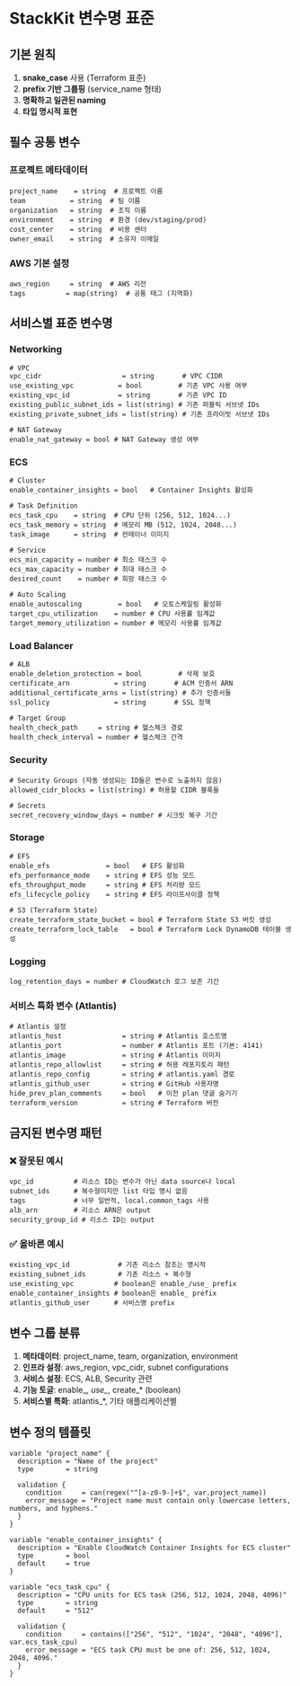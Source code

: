 # StackKit 변수명 표준

## 기본 원칙

1. **snake_case** 사용 (Terraform 표준)
2. **prefix 기반 그룹핑** (service_name 형태)
3. **명확하고 일관된 naming**
4. **타입 명시적 표현**

## 필수 공통 변수

### 프로젝트 메타데이터
```hcl
project_name    = string  # 프로젝트 이름
team           = string  # 팀 이름  
organization   = string  # 조직 이름
environment    = string  # 환경 (dev/staging/prod)
cost_center    = string  # 비용 센터
owner_email    = string  # 소유자 이메일
```

### AWS 기본 설정
```hcl
aws_region     = string  # AWS 리전
tags          = map(string)  # 공통 태그 (지역화)
```

## 서비스별 표준 변수명

### Networking
```hcl
# VPC
vpc_cidr                    = string       # VPC CIDR
use_existing_vpc           = bool         # 기존 VPC 사용 여부
existing_vpc_id            = string       # 기존 VPC ID
existing_public_subnet_ids = list(string) # 기존 퍼블릭 서브넷 IDs
existing_private_subnet_ids = list(string) # 기존 프라이빗 서브넷 IDs

# NAT Gateway
enable_nat_gateway = bool # NAT Gateway 생성 여부
```

### ECS
```hcl
# Cluster
enable_container_insights = bool   # Container Insights 활성화

# Task Definition
ecs_task_cpu    = string  # CPU 단위 (256, 512, 1024...)
ecs_task_memory = string  # 메모리 MB (512, 1024, 2048...)
task_image      = string  # 컨테이너 이미지

# Service
ecs_min_capacity = number # 최소 태스크 수
ecs_max_capacity = number # 최대 태스크 수
desired_count    = number # 희망 태스크 수

# Auto Scaling
enable_autoscaling         = bool   # 오토스케일링 활성화
target_cpu_utilization    = number # CPU 사용률 임계값
target_memory_utilization = number # 메모리 사용률 임계값
```

### Load Balancer
```hcl
# ALB
enable_deletion_protection = bool         # 삭제 보호
certificate_arn           = string       # ACM 인증서 ARN
additional_certificate_arns = list(string) # 추가 인증서들
ssl_policy                = string       # SSL 정책

# Target Group
health_check_path     = string # 헬스체크 경로
health_check_interval = number # 헬스체크 간격
```

### Security
```hcl
# Security Groups (자동 생성되는 ID들은 변수로 노출하지 않음)
allowed_cidr_blocks = list(string) # 허용할 CIDR 블록들

# Secrets
secret_recovery_window_days = number # 시크릿 복구 기간
```

### Storage
```hcl
# EFS
enable_efs              = bool   # EFS 활성화
efs_performance_mode    = string # EFS 성능 모드
efs_throughput_mode     = string # EFS 처리량 모드
efs_lifecycle_policy    = string # EFS 라이프사이클 정책

# S3 (Terraform State)
create_terraform_state_bucket = bool # Terraform State S3 버킷 생성
create_terraform_lock_table   = bool # Terraform Lock DynamoDB 테이블 생성
```

### Logging
```hcl
log_retention_days = number # CloudWatch 로그 보존 기간
```

### 서비스 특화 변수 (Atlantis)
```hcl
# Atlantis 설정
atlantis_host               = string # Atlantis 호스트명
atlantis_port               = number # Atlantis 포트 (기본: 4141)
atlantis_image              = string # Atlantis 이미지
atlantis_repo_allowlist     = string # 허용 레포지토리 패턴
atlantis_repo_config        = string # atlantis.yaml 경로
atlantis_github_user        = string # GitHub 사용자명
hide_prev_plan_comments     = bool   # 이전 plan 댓글 숨기기
terraform_version           = string # Terraform 버전
```

## 금지된 변수명 패턴

### ❌ 잘못된 예시
```hcl
vpc_id          # 리소스 ID는 변수가 아닌 data source나 local
subnet_ids      # 복수형이지만 list 타입 명시 없음
tags            # 너무 일반적, local.common_tags 사용
alb_arn         # 리소스 ARN은 output
security_group_id # 리소스 ID는 output
```

### ✅ 올바른 예시
```hcl
existing_vpc_id            # 기존 리소스 참조는 명시적
existing_subnet_ids        # 기존 리소스 + 복수형
use_existing_vpc          # boolean은 enable_/use_ prefix
enable_container_insights # boolean은 enable_ prefix
atlantis_github_user      # 서비스명 prefix
```

## 변수 그룹 분류

1. **메타데이터**: project_name, team, organization, environment
2. **인프라 설정**: aws_region, vpc_cidr, subnet configurations
3. **서비스 설정**: ECS, ALB, Security 관련
4. **기능 토글**: enable_*, use_*, create_* (boolean)
5. **서비스별 특화**: atlantis_*, 기타 애플리케이션별

## 변수 정의 템플릿

```hcl
variable "project_name" {
  description = "Name of the project"
  type        = string
  
  validation {
    condition     = can(regex("^[a-z0-9-]+$", var.project_name))
    error_message = "Project name must contain only lowercase letters, numbers, and hyphens."
  }
}

variable "enable_container_insights" {
  description = "Enable CloudWatch Container Insights for ECS cluster"
  type        = bool
  default     = true
}

variable "ecs_task_cpu" {
  description = "CPU units for ECS task (256, 512, 1024, 2048, 4096)"
  type        = string
  default     = "512"
  
  validation {
    condition     = contains(["256", "512", "1024", "2048", "4096"], var.ecs_task_cpu)
    error_message = "ECS task CPU must be one of: 256, 512, 1024, 2048, 4096."
  }
}
```